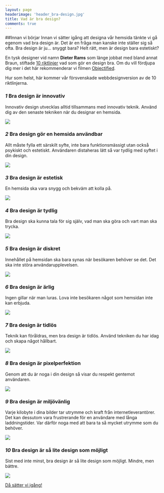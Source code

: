 ```yaml
---
layout: page
headerimage: 'header_bra-design.jpg'
title: Vad är bra design?
comments: true
---
```


##Innan vi börjar
Innan vi sätter igång att designa vår hemsida tänkte vi gå egenom vad bra design är. Det är en fråga man kanske inte ställer sig så ofta. Bra design är ju... snyggt bara? Helt rätt, men är design bara estetiskt?

En tysk designer vid namn <strong>Dieter Rams</strong> som länge jobbat med bland annat Braun, stiftade <a href="https://www.vitsoe.com/eu/about/good-design" target="_blank" alt="Bra design">10 riktlinjer</a> vad som gör en design bra. Om du vill fördjupa dig mer i det här rekommenderar vi filmen <a href="http://www.imdb.com/title/tt1241325/" target="_blank">Objectified</a>.  

Hur som helst, här kommer vår försvenskade webbdesignversion av de 10 riktlinjerna.

### *1* Bra design är innovativ
Innovativ design utvecklas alltid tillsammans med innovativ teknik. Använd dig av den senaste tekniken när du designar en hemsida.

<img src="{{ site.url }}/assets/images/asset_bra-design7.png"/> 

### *2* Bra design gör en hemsida användbar
Allt måste fylla ett särskilt syfte, inte bara funktionsmässigt utan också psykiskt och estetiskt. Användaren distaheras lätt så var tydlig med syftet i din design.  

<img src="{{ site.url }}/assets/images/asset_bra-design1.png"/>  


### *3* Bra design är estetisk
En hemsida ska vara snygg och bekväm att kolla på. 

<img src="{{ site.url }}/assets/images/asset_bra-design6.png"/>  


### *4* Bra design är tydlig
Bra design ska kunna tala för sig själv, vad man ska göra och vart man ska trycka.  

<img src="{{ site.url }}/assets/images/asset_bra-design5.png"/>  


### *5* Bra design är diskret
Innehållet på hemsidan ska bara synas när besökaren behöver se det. Det ska inte störa användarupplevelsen.

<img src="{{ site.url }}/assets/images/asset_bra-design3.png"/>  


### *6* Bra design är ärlig
Ingen gillar när man luras. Lova inte besökaren något som hemsidan inte kan erbjuda.

<img src="{{ site.url }}/assets/images/asset_bra-design2.png"/>  


### *7* Bra design är tidlös
Teknik kan föråldras, men bra design är tidlös. Använd tekniken du har idag och skapa något hållbart.

<img src="{{ site.url }}/assets/images/asset_bra-design8.png"/> 


### *8* Bra design är pixelperfektion
Genom att du är noga i din design så visar du respekt gentemot användaren.

<img src="{{ site.url }}/assets/images/asset_bra-design4.png"/>  


### *9* Bra design är miljövänlig
Varje kilobyte i dina bilder tar utrymme och kraft från internetleverantörer. Det kan dessutom vara frustrerande för en användare med långa laddningstider. Var därför noga med att bara ta så mycket utrymme som du behöver.

<img src="{{ site.url }}/assets/images/asset_bra-design10.png"/>  


### *10* Bra design är så lite design som möjligt
Sist med inte minst, bra design är så lite design som möjligt. Mindre, men bättre. 


<img src="{{ site.url }}/assets/images/asset_bra-design9.png"/>  




<a class="btn btn-next" href="{{ site.url }}/webbdesign/grunderna-i-html/">Då sätter vi igång!</a>

